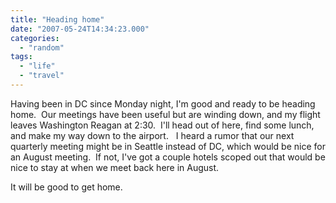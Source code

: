 ```yaml
---
title: "Heading home"
date: "2007-05-24T14:34:23.000"
categories: 
  - "random"
tags: 
  - "life"
  - "travel"
---
```


Having been in DC since Monday night, I'm good and ready to be heading home.  Our meetings have been useful but are winding down, and my flight leaves Washington Reagan at 2:30.  I'll head out of here, find some lunch, and make my way down to the airport.   I heard a rumor that our next quarterly meeting might be in Seattle instead of DC, which would be nice for an August meeting.  If not, I've got a couple hotels scoped out that would be nice to stay at when we meet back here in August.

It will be good to get home.
